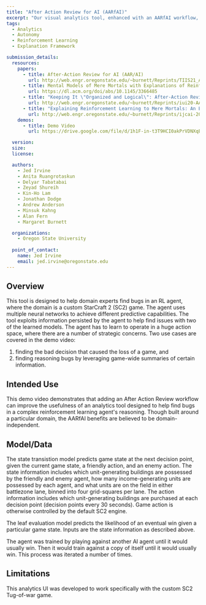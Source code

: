 ```yaml
---
title: "After Action Review for AI (AARfAI)"
excerpt: "Our visual analytics tool, enhanced with an AARfAI workflow, allows domain experts to navigate an AI's reasoning process in a systematic way to quickly find faults and convey actionable information and insights to engineers."
tags:
  - Analytics
  - Autonomy
  - Reinforcement Learning
  - Explanation Framework

submission_details:
  resources:
    papers:
      - title: After-Action Review for AI (AAR/AI)
        url: http://web.engr.oregonstate.edu/~burnett/Reprints/TIIS21_AARAI-accepted-preprint.pdf
      - title: Mental Models of Mere Mortals with Explanations of Reinforcement Learning
        url: https://dl.acm.org/doi/abs/10.1145/3366485
      - title: "Keeping It \"Organized and Logical\": After-Action Review for AI (AAR/AI)"
        url: http://web.engr.oregonstate.edu/~burnett/Reprints/iui20-AARAI.pdf
      - title: "Explaining Reinforcement Learning to Mere Mortals: An Empirical Study"
        url: http://web.engr.oregonstate.edu/~burnett/Reprints/ijcai-2019-XAIinRL-cameraReady.pdf
    demos:
      - title: Demo Video
        url: https://drive.google.com/file/d/1h1F-in-t3T9HCI0akPrVDNXqEdRRvHEf/view?usp=sharing

  version:
  size:
  license:

  authors:
    - Jed Irvine
    - Anita Ruangrotaskun
    - Delyar Tabatabai
    - Zeyad Shureih
    - Kin-Ho Lam
    - Jonathan Dodge
    - Andrew Anderson
    - Minsuk Kahng
    - Alan Fern
    - Margaret Burnett

  organizations:
    - Oregon State University
    
  point_of_contact:
    name: Jed Irvine
    email: jed.irvine@oregonstate.edu
---
```


## Overview
This tool is designed to help domain experts find bugs in an RL agent, where the domain is a custom StarCraft 2 (SC2) game. The agent uses multiple neural networks to achieve different predictive capabilities.  The tool exploits information persisted by the agent to help find issues with two of the learned models. The agent has to learn to operate in a huge action space, where there are a number of strategic concerns.  Two use cases are covered in the demo video:
1. finding the bad decision that caused the loss of a game, and
2. finding reasoning bugs by leveraging game-wide summaries of certain information.
   
## Intended Use
This demo video demonstrates that adding an After Action Review workflow can improve the usefulness of an analytics tool designed to help find bugs in a complex reinforcement learning agent's reasoning.  Though built around a particular domain, the AARfAI benefits are believed to be domain-independent.
   
## Model/Data
The state transistion model predicts game state at the next decision point, given the current game state, a friendly action, and an enemy action.  The state information includes which unit-generating buildings are possessed by the friendly and enemy agent, how many income-generating units are possessed by each agent, and what units are on the field in either battlezone lane, binned into four grid-squares per lane.  The action information includes which unit-generating buildings are purchased at each decision point (decision points every 30 seconds). Game action is otherwise controlled by the default SC2 engine.

The leaf evaluation model predicts the likelihood of an eventual win given a particular game state.  Inputs are the state information as described above.

The agent was trained by playing against another AI agent until it would usually win.  Then it would train against a copy of itself until it would usually win.  This process was iterated a number of times.
   
## Limitations
This analytics UI was developed to work specifically with the custom SC2 Tug-of-war game.

